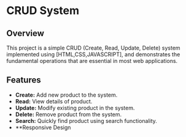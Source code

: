 # CRUD System

## Overview

This project is a simple CRUD (Create, Read, Update, Delete) system implemented using [HTML,CSS,JAVASCRIPT], and demonstrates the fundamental operations that are essential in most web applications.

## Features

- **Create:** Add new product to the system.
- **Read:** View details of product.
- **Update:** Modify existing product in the system.
- **Delete:** Remove product from the system.
- **Search:** Quickly find product using search functionality.
- **Responsive Design
